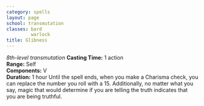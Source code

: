 ```yaml
---
category: spells
layout: page
school: transmutation
classes: bard
         warlock
title: Glibness 
---
```

_8th-level transmutation_ 
**Casting Time:** 1 action    
**Range:** Self    
**Components:** V    
**Duration:** 1 hour 
Until the spell ends, when you make a Charisma check, you can replace the number you roll with a 15. Additionally, no matter what you say, magic that would determine if you are telling the truth indicates that you are being truthful. 